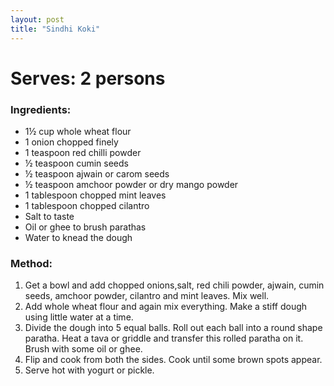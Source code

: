 ```yaml
---
layout: post
title: "Sindhi Koki"
---
```



# Serves: 2 persons

### Ingredients:
* 1½ cup whole wheat flour
* 1 onion chopped finely
* 1 teaspoon red chilli powder 
* ½ teaspoon cumin seeds
* ½ teaspoon ajwain or carom seeds
* ½ teaspoon amchoor powder or dry mango powder
* 1 tablespoon chopped mint leaves
* 1 tablespoon chopped cilantro
* Salt to taste
* Oil or ghee to brush parathas
* Water to knead the dough

### Method:
1. Get a bowl and add chopped onions,salt, red chili powder, ajwain, cumin seeds, amchoor powder, cilantro and mint leaves. Mix well.
2. Add whole wheat flour and again mix everything. Make a stiff dough using little water at a time. 
3. Divide the dough into 5 equal balls. Roll out each ball into a round shape paratha. Heat a tava or griddle and transfer this rolled paratha on it. Brush with some oil or ghee.
4. Flip and cook from both the sides. Cook until some brown spots appear. 
5. Serve hot with yogurt or pickle.